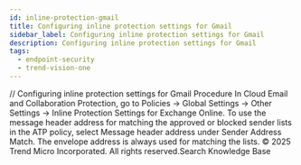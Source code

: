 ```yaml
---
id: inline-protection-gmail
title: Configuring inline protection settings for Gmail
sidebar_label: Configuring inline protection settings for Gmail
description: Configuring inline protection settings for Gmail
tags:
  - endpoint-security
  - trend-vision-one
---
```


/*<![CDATA[*/ $('#title').html($('meta[name=map-description]').attr('content')); /*]]>*/ Configuring inline protection settings for Gmail Procedure In Cloud Email and Collaboration Protection, go to Policies → Global Settings → Other Settings → Inline Protection Settings for Exchange Online. To use the message header address for matching the approved or blocked sender lists in the ATP policy, select Message header address under Sender Address Match. The envelope address is always used for matching the lists. © 2025 Trend Micro Incorporated. All rights reserved.Search Knowledge Base